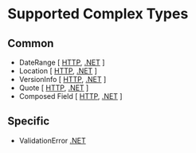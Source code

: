 # Supported Complex Types

## Common

- DateRange [ [HTTP](./http/daterange-http.md), [.NET](./dotnet/daterange-dotnet.md) ]
- Location [ [HTTP](./http/location-http.md), [.NET](./dotnet/daterange-dotnet.md) ]
- VersionInfo [ [HTTP](./http/versioninfo-http.md), [.NET](./dotnet/versioninfo-dotnet.md) ]
- Quote [ [HTTP](./http/quote-http.md), [.NET](./dotnet/quote-dotnet.md) ]
- Composed Field [ [HTTP](./http/composed-http.md), [.NET](./dotnet/composed-dotnet.md) ]

## Specific

- ValidationError [.NET](./dotnet/validationerror-dotnet.md)